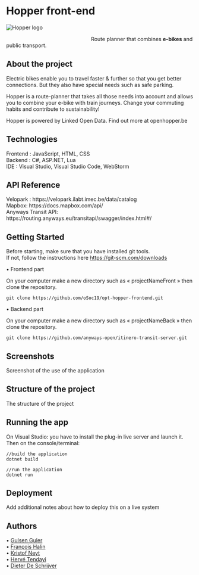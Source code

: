 <h1>Hopper front-end</h1>

<img src="https://zupimages.net/up/19/30/mzn0.png" alt="Hopper logo" />


  &nbsp; &nbsp; &nbsp; &nbsp; &nbsp; &nbsp; &nbsp; &nbsp; &nbsp; &nbsp; &nbsp; &nbsp; &nbsp; &nbsp; &nbsp; &nbsp; &nbsp; &nbsp; &nbsp; &nbsp; &nbsp; &nbsp; &nbsp;&nbsp; &nbsp; &nbsp; &nbsp; &nbsp; &nbsp; &nbsp;Route planner that combines <b>e-bikes</b> and public transport.

<h2>About the project</h2>

Electric bikes enable you to travel faster & further so that you get better connections. But they also have special needs such as safe parking.

Hopper is a route-planner that takes all those needs into account and allows you to combine your e-bike with train journeys. Change your commuting habits and contribute to sustainability!

Hopper is powered by Linked Open Data. Find out more at openhopper.be 

<h2>Technologies</h2>
Frontend : JavaScript, HTML, CSS </br>
Backend : C#, ASP.NET, Lua </br>
IDE : Visual Studio, Visual Studio Code, WebStorm </br>

<h2>API Reference</h2>
Velopark : https://velopark.ilabt.imec.be/data/catalog </br>
Mapbox: https://docs.mapbox.com/api/ </br>
Anyways Transit API: https://routing.anyways.eu/transitapi/swagger/index.html#/ </br>

<h2>Getting Started</h2>

Before starting, make sure that you have installed git tools. </br>
If not, follow the instructions here  https://git-scm.com/downloads

•	Frontend part

On your computer make a new directory such as « projectNameFront » then clone the repository.
```
git clone https://github.com/oSoc19/opt-hopper-frontend.git
```
•	Backend part

On your computer make a new directory such as « projectNameBack » then clone the repository.
```
git clone https://github.com/anyways-open/itinero-transit-server.git
```

<h2>Screenshots</h2>

Screenshot of the use of the application

<h2>Structure of the project</h2>

The structure of the project


<h2>Running the app</h2>
On Visual Studio: you have to install the plug-in live server and launch it.
Then on the console/terminal:

```
//build the application
dotnet build
```

```
//run the application
dotnet run
```



<h2>Deployment</h2>

Add additional notes about how to deploy this on a live system

<h2>Authors</h2>

•	[Gulsen Guler](https://github.com/gulsenguler) </br>
•	[François Halin](https://github.com/fhalin) </br>
•	[Kristof Neyt](https://github.com/Fizz55) </br>
•	[Hervé Tendayi](https://github.com/HerveKurtis) </br>
•	[Dieter De Schrijver](https://github.com/https://github.com/DieterDeSchrijver) </br>




